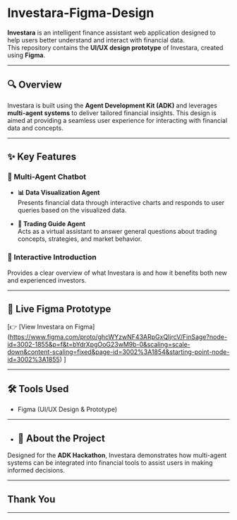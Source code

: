# Investara-Figma-Design
**Investara** is an intelligent finance assistant web application designed to help users better understand and interact with financial data.  
This repository contains the **UI/UX design prototype** of Investara, created using **Figma**.

---

## 🔍 Overview

Investara is built using the **Agent Development Kit (ADK)** and leverages **multi-agent systems** to deliver tailored financial insights. This design is aimed at providing a seamless user experience for interacting with financial data and concepts.

---

## ✨ Key Features

### 🧠 Multi-Agent Chatbot

- **📊 Data Visualization Agent**  
  Presents financial data through interactive charts and responds to user queries based on the visualized data.

- **📘 Trading Guide Agent**  
  Acts as a virtual assistant to answer general questions about trading concepts, strategies, and market behavior.

### 🎯 Interactive Introduction  
Provides a clear overview of what Investara is and how it benefits both new and experienced investors.

---


## 🔗 Live Figma Prototype

[👉 [View Investara on Figma] (https://www.figma.com/proto/ghcWYzwNF43ARpGxQIjrcV/FinSage?node-id=3002-1855&p=f&t=bYdrXpgOoG23wM9b-0&scaling=scale-down&content-scaling=fixed&page-id=3002%3A1854&starting-point-node-id=3002%3A1855) ]

---

## 🛠 Tools Used

- Figma (UI/UX Design & Prototype)

---

- ## 📌 About the Project

Designed for the **ADK Hackathon**, Investara demonstrates how multi-agent systems can be integrated into financial tools to assist users in making informed decisions.

---
## Thank You
---
